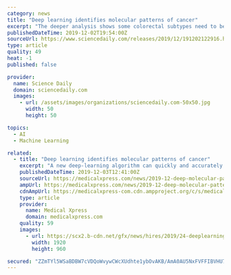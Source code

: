 ```yaml
---
category: news
title: "Deep learning identifies molecular patterns of cancer"
excerpt: "The deeper analysis shows some colorectal subtypes need to be reclassified. A new deep-learning algorithm can quickly and accurately analyze several types of genomic data from colorectal tumors for more accurate classification, which could help improve diagnosis and related treatment options, according to new research published in the journal ..."
publishedDateTime: 2019-12-02T19:54:00Z
sourceUrl: https://www.sciencedaily.com/releases/2019/12/191202122916.htm
type: article
quality: 49
heat: -1
published: false

provider:
  name: Science Daily
  domain: sciencedaily.com
  images:
    - url: /assets/images/organizations/sciencedaily.com-50x50.jpg
      width: 50
      height: 50

topics:
  - AI
  - Machine Learning

related:
  - title: "Deep learning identifies molecular patterns of cancer"
    excerpt: "A new deep-learning algorithm can quickly and accurately analyze several types of genomic data from colorectal tumors for more accurate classification, which could help improve diagnosis and related treatment options, according to new research published in ..."
    publishedDateTime: 2019-12-03T12:41:00Z
    sourceUrl: https://medicalxpress.com/news/2019-12-deep-molecular-patterns-cancer.html
    ampUrl: https://medicalxpress.com/news/2019-12-deep-molecular-patterns-cancer.amp
    cdnAmpUrl: https://medicalxpress-com.cdn.ampproject.org/c/s/medicalxpress.com/news/2019-12-deep-molecular-patterns-cancer.amp
    type: article
    provider:
      name: Medical Xpress
      domain: medicalxpress.com
    quality: 59
    images:
      - url: https://scx2.b-cdn.net/gfx/news/hires/2019/24-deeplearning.jpg
        width: 1920
        height: 960

secured: "ZZmTYl5WSaBDBW7cVDQoWvywCWcXUdhte1ybOvAKB/AmA0AU5NxFVFFIBVHU7eduiW88I7E3NWZS4iGwYMn+HYLG15/rd7bgL1ISZoPXel/LLhTjxjiqJsNzHqPZo9TLvd6GPcZE8gJ9eDPIixyVcZWDCInFLT2yCxQH6vWoMU+p2E1DTDG9YLAfxlwTsYb9G3dTqJQM3Pi6t8jk00unIu/oHX1jX7KeK84JNib7o0UyEKXMDau9CofqpeKDIKpIsIVYBgigXZUPst//5ZwBog==;0PyZs+q1+VHA1VmyQ+XqUA=="
---
```


